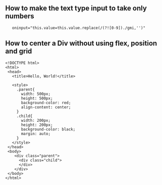 ## How to make the text type input to take only numbers
 ```
    oninput="this.value=this.value.replace(/(?![0-9])./gmi,'')"
 ```

 
 ## How to center a Div without using flex, position and grid

 ```
<!DOCTYPE html>
<html>
  <head>
    <title>Hello, World!</title>
      
    <style>
      .parent{
        width: 500px;
        height: 500px;
        background-color: red;
        align-content: center;
      }
      .child{
        width: 200px;
        height: 200px;
        background-color: black;
        margin: auto;
      }
    </style>
  </head>
  <body>
     <div class="parent">
       <div class="child">
       </div>
     </div>
  </body>
</html>

 ```